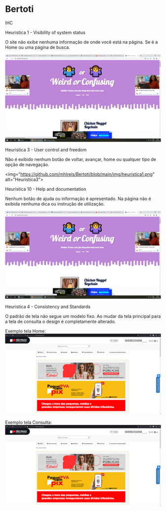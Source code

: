 # Bertoti
IHC



Heuristica 1 - Visibility of system status

O site não exibe nenhuma informação de onde você está na página. Se é a Home ou uma página de busca.

<img src="https://github.com/mhlreis/Bertoti/blob/main/img/heuristica.png" alt="Heuristica1">


Heuristica 3 - User control and freedom

Não é exibido nenhum botão de voltar, avançar, home ou qualquer tipo de opção de navegação.

<img="https://github.com/mhlreis/Bertoti/blob/main/img/heuristica1.png" alt="Heuristica3">


Heuristica 10 - Help and documentation

Nenhum botão de ajuda ou informação é apresentado. Na página não é exibida nenhuma dica ou instrução de utilização.

<img src="https://github.com/mhlreis/Bertoti/blob/main/img/heuristica.png" alt="Heuristica10">


Heuristica 4 - Consistency and Standards

O padrão de tela não segue um modelo fixo. Ao mudar da tela principal para a tela de consulta o design é completamente alterado.

Exemplo tela Home:
<img src="https://github.com/mhlreis/Bertoti/blob/main/img/SefazSpHeuristica4a.png" alt="Tela Home">

Exemplo tela Consulta:
<img src="https://github.com/mhlreis/Bertoti/blob/main/img/SefazSpHeuristica4a.png" alt="Tela Consulta">
